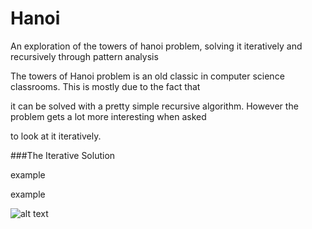 # Hanoi
An exploration of the towers of hanoi problem, solving it iteratively and recursively through pattern analysis

The towers of Hanoi problem is an old classic in computer science classrooms. This is mostly due to the fact that

it can be solved with a pretty simple recursive algorithm. However the problem gets a lot more interesting when asked

to look at it iteratively. 

###The Iterative Solution

example 

example


![alt text](https://github.com/jjrylearn/Hanoi/blob/master/animations/towers.gif "Logo Title Text 1")